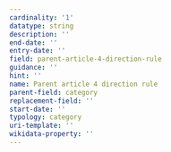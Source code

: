 ```yaml
---
cardinality: '1'
datatype: string
description: ''
end-date: ''
entry-date: ''
field: parent-article-4-direction-rule
guidance: ''
hint: ''
name: Parent article 4 direction rule
parent-field: category
replacement-field: ''
start-date: ''
typology: category
uri-template: ''
wikidata-property: ''
---
```

